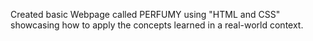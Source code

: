 Created basic Webpage called PERFUMY using "HTML and CSS" showcasing how to apply the concepts learned in a real-world context.

